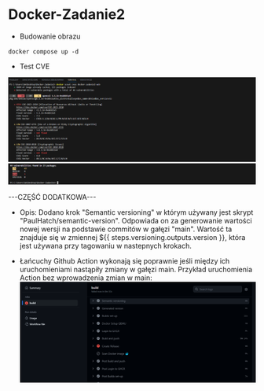 # Docker-Zadanie2

* Budowanie obrazu
```
docker compose up -d
```

* Test CVE

![image](/ss/scout1.png)
![image](/ss/scout2.png)

---CZĘŚĆ DODATKOWA---
* Opis: Dodano krok "Semantic versioning" w którym używany jest skrypt "PaulHatch/semantic-version". Odpowiada on za generowanie wartości nowej wersji na podstawie commitów w gałęzi "main". Wartość ta znajduje się w zmiennej ${{ steps.versioning.outputs.version }}, która jest używana przy tagowaniu w nastepnych krokach.

* Łańcuchy Github Action wykonają się poprawnie jeśli między ich uruchomieniami nastąpiły zmiany w gałęzi main.
  Przykład uruchomienia Action bez wprowadzenia zmian w main:
  ![image](/ss/Action_failed.PNG)
